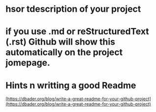 # hsor tdescription of your project
# if you use .md or reStructuredText (.rst) Github will show this automatically on the project jomepage.
# Hints n writting a good Readme
[https://dbader.org/blog/write-a-great-readme-for-your-github-project](https://dbader.org/blog/write-a-great-readme-for-your-github-project)
